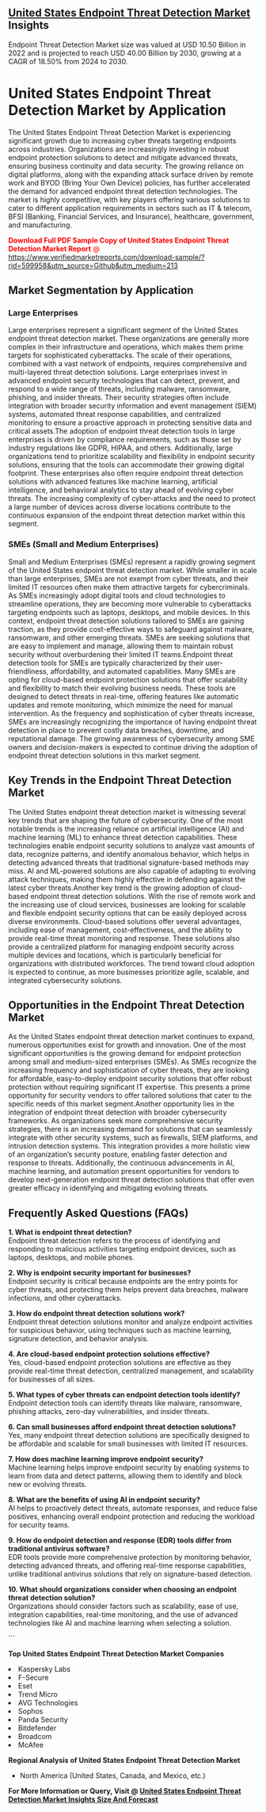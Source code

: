 <h2><a href="https://www.verifiedmarketreports.com/download-sample/?rid=599958&amp;utm_source=Github&amp;utm_medium=213" target="_blank">United States Endpoint Threat Detection Market</a> Insights</h2><p>Endpoint Threat Detection Market size was valued at USD 10.50 Billion in 2022 and is projected to reach USD 40.00 Billion by 2030, growing at a CAGR of 18.50% from 2024 to 2030.</p><p><h1>United States Endpoint Threat Detection Market by Application</h1><p>The United States Endpoint Threat Detection Market is experiencing significant growth due to increasing cyber threats targeting endpoints across industries. Organizations are increasingly investing in robust endpoint protection solutions to detect and mitigate advanced threats, ensuring business continuity and data security. The growing reliance on digital platforms, along with the expanding attack surface driven by remote work and BYOD (Bring Your Own Device) policies, has further accelerated the demand for advanced endpoint threat detection technologies. The market is highly competitive, with key players offering various solutions to cater to different application requirements in sectors such as IT & telecom, BFSI (Banking, Financial Services, and Insurance), healthcare, government, and manufacturing. <p><span class=""><span style="color: #ff0000;"><strong>Download Full PDF Sample Copy of United States Endpoint Threat Detection Market Report</strong> @ </span><a href="https://www.verifiedmarketreports.com/download-sample/?rid=599958&amp;utm_source=Github&amp;utm_medium=213" target="_blank">https://www.verifiedmarketreports.com/download-sample/?rid=599958&amp;utm_source=Github&amp;utm_medium=213</a></span></p></p><h2>Market Segmentation by Application</h2><h3>Large Enterprises</h3><p>Large enterprises represent a significant segment of the United States endpoint threat detection market. These organizations are generally more complex in their infrastructure and operations, which makes them prime targets for sophisticated cyberattacks. The scale of their operations, combined with a vast network of endpoints, requires comprehensive and multi-layered threat detection solutions. Large enterprises invest in advanced endpoint security technologies that can detect, prevent, and respond to a wide range of threats, including malware, ransomware, phishing, and insider threats. Their security strategies often include integration with broader security information and event management (SIEM) systems, automated threat response capabilities, and centralized monitoring to ensure a proactive approach in protecting sensitive data and critical assets.The adoption of endpoint threat detection tools in large enterprises is driven by compliance requirements, such as those set by industry regulations like GDPR, HIPAA, and others. Additionally, large organizations tend to prioritize scalability and flexibility in endpoint security solutions, ensuring that the tools can accommodate their growing digital footprint. These enterprises also often require endpoint threat detection solutions with advanced features like machine learning, artificial intelligence, and behavioral analytics to stay ahead of evolving cyber threats. The increasing complexity of cyber-attacks and the need to protect a large number of devices across diverse locations contribute to the continuous expansion of the endpoint threat detection market within this segment.</p><h3>SMEs (Small and Medium Enterprises)</h3><p>Small and Medium Enterprises (SMEs) represent a rapidly growing segment of the United States endpoint threat detection market. While smaller in scale than large enterprises, SMEs are not exempt from cyber threats, and their limited IT resources often make them attractive targets for cybercriminals. As SMEs increasingly adopt digital tools and cloud technologies to streamline operations, they are becoming more vulnerable to cyberattacks targeting endpoints such as laptops, desktops, and mobile devices. In this context, endpoint threat detection solutions tailored to SMEs are gaining traction, as they provide cost-effective ways to safeguard against malware, ransomware, and other emerging threats. SMEs are seeking solutions that are easy to implement and manage, allowing them to maintain robust security without overburdening their limited IT teams.Endpoint threat detection tools for SMEs are typically characterized by their user-friendliness, affordability, and automated capabilities. Many SMEs are opting for cloud-based endpoint protection solutions that offer scalability and flexibility to match their evolving business needs. These tools are designed to detect threats in real-time, offering features like automatic updates and remote monitoring, which minimize the need for manual intervention. As the frequency and sophistication of cyber threats increase, SMEs are increasingly recognizing the importance of having endpoint threat detection in place to prevent costly data breaches, downtime, and reputational damage. The growing awareness of cybersecurity among SME owners and decision-makers is expected to continue driving the adoption of endpoint threat detection solutions in this market segment.</p><h2>Key Trends in the Endpoint Threat Detection Market</h2><p>The United States endpoint threat detection market is witnessing several key trends that are shaping the future of cybersecurity. One of the most notable trends is the increasing reliance on artificial intelligence (AI) and machine learning (ML) to enhance threat detection capabilities. These technologies enable endpoint security solutions to analyze vast amounts of data, recognize patterns, and identify anomalous behavior, which helps in detecting advanced threats that traditional signature-based methods may miss. AI and ML-powered solutions are also capable of adapting to evolving attack techniques, making them highly effective in defending against the latest cyber threats.Another key trend is the growing adoption of cloud-based endpoint threat detection solutions. With the rise of remote work and the increasing use of cloud services, businesses are looking for scalable and flexible endpoint security options that can be easily deployed across diverse environments. Cloud-based solutions offer several advantages, including ease of management, cost-effectiveness, and the ability to provide real-time threat monitoring and response. These solutions also provide a centralized platform for managing endpoint security across multiple devices and locations, which is particularly beneficial for organizations with distributed workforces. The trend toward cloud adoption is expected to continue, as more businesses prioritize agile, scalable, and integrated cybersecurity solutions.</p><h2>Opportunities in the Endpoint Threat Detection Market</h2><p>As the United States endpoint threat detection market continues to expand, numerous opportunities exist for growth and innovation. One of the most significant opportunities is the growing demand for endpoint protection among small and medium-sized enterprises (SMEs). As SMEs recognize the increasing frequency and sophistication of cyber threats, they are looking for affordable, easy-to-deploy endpoint security solutions that offer robust protection without requiring significant IT expertise. This presents a prime opportunity for security vendors to offer tailored solutions that cater to the specific needs of this market segment.Another opportunity lies in the integration of endpoint threat detection with broader cybersecurity frameworks. As organizations seek more comprehensive security strategies, there is an increasing demand for solutions that can seamlessly integrate with other security systems, such as firewalls, SIEM platforms, and intrusion detection systems. This integration provides a more holistic view of an organization’s security posture, enabling faster detection and response to threats. Additionally, the continuous advancements in AI, machine learning, and automation present opportunities for vendors to develop next-generation endpoint threat detection solutions that offer even greater efficacy in identifying and mitigating evolving threats.</p><h2>Frequently Asked Questions (FAQs)</h2><p><strong>1. What is endpoint threat detection?</strong><br>Endpoint threat detection refers to the process of identifying and responding to malicious activities targeting endpoint devices, such as laptops, desktops, and mobile phones.</p><p><strong>2. Why is endpoint security important for businesses?</strong><br>Endpoint security is critical because endpoints are the entry points for cyber threats, and protecting them helps prevent data breaches, malware infections, and other cyberattacks.</p><p><strong>3. How do endpoint threat detection solutions work?</strong><br>Endpoint threat detection solutions monitor and analyze endpoint activities for suspicious behavior, using techniques such as machine learning, signature detection, and behavior analysis.</p><p><strong>4. Are cloud-based endpoint protection solutions effective?</strong><br>Yes, cloud-based endpoint protection solutions are effective as they provide real-time threat detection, centralized management, and scalability for businesses of all sizes.</p><p><strong>5. What types of cyber threats can endpoint detection tools identify?</strong><br>Endpoint detection tools can identify threats like malware, ransomware, phishing attacks, zero-day vulnerabilities, and insider threats.</p><p><strong>6. Can small businesses afford endpoint threat detection solutions?</strong><br>Yes, many endpoint threat detection solutions are specifically designed to be affordable and scalable for small businesses with limited IT resources.</p><p><strong>7. How does machine learning improve endpoint security?</strong><br>Machine learning helps improve endpoint security by enabling systems to learn from data and detect patterns, allowing them to identify and block new or evolving threats.</p><p><strong>8. What are the benefits of using AI in endpoint security?</strong><br>AI helps to proactively detect threats, automate responses, and reduce false positives, enhancing overall endpoint protection and reducing the workload for security teams.</p><p><strong>9. How do endpoint detection and response (EDR) tools differ from traditional antivirus software?</strong><br>EDR tools provide more comprehensive protection by monitoring behavior, detecting advanced threats, and offering real-time response capabilities, unlike traditional antivirus solutions that rely on signature-based detection.</p><p><strong>10. What should organizations consider when choosing an endpoint threat detection solution?</strong><br>Organizations should consider factors such as scalability, ease of use, integration capabilities, real-time monitoring, and the use of advanced technologies like AI and machine learning when selecting a solution.</p>```</p><p><strong>Top United States Endpoint Threat Detection Market Companies</strong></p><div data-test-id=""><p><li>Kaspersky Labs</li><li> F-Secure</li><li> Eset</li><li> Trend Micro</li><li> AVG Technologies</li><li> Sophos</li><li> Panda Security</li><li> Bitdefender</li><li> Broadcom</li><li> McAfee</li></p><div><strong>Regional Analysis of&nbsp;United States Endpoint Threat Detection Market</strong></div><ul><li dir="ltr"><p dir="ltr">North America&nbsp;(United States, Canada, and Mexico, etc.)</p></li></ul><p><strong>For More Information or Query, Visit @&nbsp;</strong><strong><a href="https://www.verifiedmarketreports.com/product/endpoint-threat-detection-market/?utm_source=Github&amp;utm_medium=213" target="_blank">United States Endpoint Threat Detection Market Insights Size And Forecast</a></strong></p></div>
